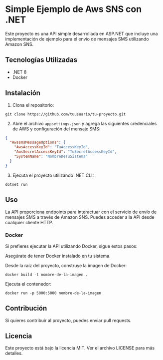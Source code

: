 # Simple Ejemplo de Aws SNS con .NET

Este proyecto es una API simple desarrollada en ASP.NET que incluye una implementación de ejemplo para el envío de mensajes SMS utilizando Amazon SNS. 

## Tecnologías Utilizadas

- .NET 8
- Docker

## Instalación

1. Clona el repositorio:

```
git clone https://github.com/tuusuario/tu-proyecto.git
```

2. Abre el archivo `appsettings.json` y agrega las siguientes credenciales de AWS y configuración del mensaje SMS:

```json
{
  "AwssmsMessageOptions": {
    "AwsAccessKeyId": "TuAccessKeyId",
    "AwsSecretAccessKeyId": "TuSecretAccessKeyId",
    "SystemName": "NombreDeTuSistema"
  }
}
```

3. Ejecuta el proyecto utilizando .NET CLI:
```
dotnet run
```

## Uso
La API proporciona endpoints para interactuar con el servicio de envío de mensajes SMS a través de Amazon SNS. Puedes acceder a la API desde cualquier cliente HTTP.

### Docker
Si prefieres ejecutar la API utilizando Docker, sigue estos pasos:

Asegúrate de tener Docker instalado en tu sistema.

Desde la raíz del proyecto, construye la imagen de Docker:
```
docker build -t nombre-de-la-imagen .
```
Ejecuta el contenedor:
```
docker run -p 5000:5000 nombre-de-la-imagen
```

## Contribución
Si quieres contribuir al proyecto, puedes enviar pull requests.

## Licencia
Este proyecto está bajo la licencia MIT. Ver el archivo LICENSE para más detalles.
